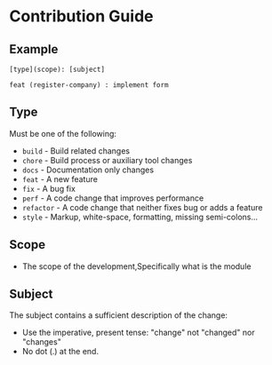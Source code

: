 # Contribution Guide

## Example

```none
[type](scope): [subject]
```

```none
feat (register-company) : implement form
```

## Type

Must be one of the following:

- `build` - Build related changes
- `chore` - Build process or auxiliary tool changes
- `docs` - Documentation only changes
- `feat` - A new feature
- `fix` - A bug fix
- `perf` - A code change that improves performance
- `refactor` - A code change that neither fixes bug or adds a feature
- `style` - Markup, white-space, formatting, missing semi-colons...

## Scope

- The scope of the development,Specifically what is the module

## Subject

The subject contains a sufficient description of the change:

- Use the imperative, present tense: "change" not "changed" nor "changes"
- No dot (.) at the end.

